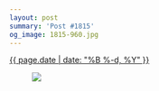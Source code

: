 ```yaml
---
layout: post
summary: 'Post #1815'
og_image: 1815-960.jpg
---
```


<p>
 <time>
  <a href="/1815">
   {{ page.date | date: "%B %-d, %Y" }}
  </a>
 </time>
 <a href="/1815">
  <figure data-taken="10/8/2023">
   <img sizes="(min-width: 700px) 50vw, calc(100vw - 2rem)" src="{{ site.assets_url }}/1815-480.jpg" srcset="{{ site.assets_url }}/1815-240.jpg 240w, {{ site.assets_url }}/1815-480.jpg 480w, {{ site.assets_url }}/1815-720.jpg 720w, {{ site.assets_url }}/1815-960.jpg 960w"/>
  </figure>
 </a>
</p>

